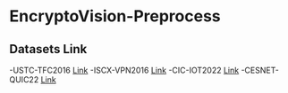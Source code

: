 # EncryptoVision-Preprocess

## Datasets Link

-USTC-TFC2016 [Link](https://github.com/davidyslu/USTC-TFC2016)
-ISCX-VPN2016 [Link](https://www.unb.ca/cic/datasets/vpn.html)
-CIC-IOT2022 [Link](https://www.unb.ca/cic/datasets/iotdataset-2022.html)
-CESNET-QUIC22 [Link](https://zenodo.org/records/10728760)
